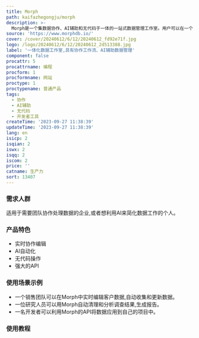 ```yaml
---
title: Morph
path: kaifazhegongju/morph
description: >-
  Morph是一个集数据协作、AI辅助和无代码于一体的一站式数据管理工作室。用户可以在一个界面内收集、存储和分析数据,同时拥有协作编辑、AI自动化等强大功能,大大简化数据工作流程。
source: 'https://www.morphdb.io/'
cover: /cover/20240612/6/12/20240612_fd92e71f.jpg
logo: /logo/20240612/6/12/20240612_2d513388.jpg
label: '一体化数据工作室,具有协作工作流、AI辅助数据管理'
component: false
procattr: 5
procattrname: 编程
procform: 1
procformname: 网站
proctype: 1
proctypename: 普通产品
tags:
  - 协作
  - AI辅助
  - 无代码
  - 开发者工具
createTime: '2023-09-27 11:38:39'
updateTime: '2023-09-27 11:38:39'
lang: en
isicp: 2
isqian: 2
iswx: 2
isqq: 2
iscom: 2
price: ''
catname: 生产力
sort: 13407
---
```




### 需求人群
适用于需要团队协作处理数据的企业,或者想利用AI来简化数据工作的个人。

### 产品特色
- 实时协作编辑
- AI自动化
- 无代码操作
- 强大的API

### 使用场景示例
- 一个销售团队可以在Morph中实时编辑客户数据,自动收集和更新数据。
- 一位研究人员可以用Morph自动清理和分析调查结果,生成报告。
- 一名开发者可以利用Morph的API将数据应用到自己的项目中。

### 使用教程


  
